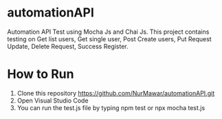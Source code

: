 # automationAPI 
Automation API Test using Mocha Js and Chai Js. This project contains testing on Get list users, Get single user, Post Create users, Put Request Update, Delete Request, Success Register.

# How to Run
1. Clone this repository
   https://github.com/NurMawar/automationAPI.git
2. Open Visual Studio Code
3. You can run the test.js file by typing npm test or npx mocha test.js
